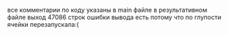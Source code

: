 все комментарии по коду указаны в main файле
в результативном файле выход 47086 строк
ошибки вывода есть потому что по глупости ячейки перезапускала:(
